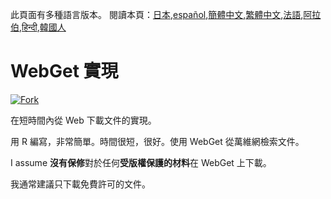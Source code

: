 <!-- # WebGet  [![GitHub forks](https://img.shields.io/github/forks/Tyler887/WebGet?label=Fork&style=social)](https://github.com/Tyler887/WebGet/fork)  The implementation to download files from the Web, in a short time.  Written in R, complete simple. It takes a short time, simply good. Use WebGet to retrieve files from the world wide web.    I assume **no warranty** for any **copyrighted material** downloaded on WebGet. I usally recommend downloading freely licensed files only. <br />https://github.com?Tyler887/WebGet/commit/main/ -->

此頁面有多種語言版本。
閱讀本頁：[日本](README.ja.md),[español](README.es.md),[簡體中文](README.zh-CN.md),[繁體中文](README.zh-TW.md),[法語](README.fr.md),[阿拉伯](README.ar.md),[हिन्दी](README.hi.md),[韓國人](README.ko.md)

# WebGet 實現

[![Fork](https://img.shields.io/github/forks/Tyler887/WebGet?label=Fork&style=social)](https://github.com/Tyler887/WebGet/fork)

在短時間內從 Web 下載文件的實現。

用 R 編寫，非常簡單。時間很短，很好。使用 WebGet 從萬維網檢索文件。

I assume **沒有保修**對於任何**受版權保護的材料**在 WebGet 上下載。

我通常建議只下載免費許可的文件。
